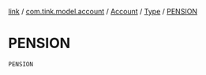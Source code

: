[link](../../../index.md) / [com.tink.model.account](../../index.md) / [Account](../index.md) / [Type](index.md) / [PENSION](./-p-e-n-s-i-o-n.md)

# PENSION

`PENSION`